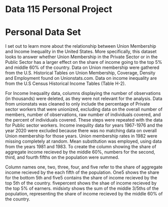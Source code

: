 # Data 115 Personal Project
# Personal Data Set 
I set out to learn more about the relationship between Union Membership and Income Inequality in the United States. More specifically, this dataset looks to answer whether Union Membership in the Private Sector or in the Public Sector has a larger effect on the share of income going to the top 5% and middle 60% of the country.  Data on Union membership were gathered from the U.S. Historical Tables on Union Membership, Coverage, Density and Employment found on Unionstats.com. Data on income inequality are from the U.S Census Historical Income Tables (Table H-2). 


For Income Inequality data, columns displaying the number of observations (in thousands) were deleted, as they were not relevant for the analysis. Data from unionstats was cleaned to only include the percentage of Private sector workers that were unionized, excluding data on the overall number of members, number of observations, raw number of individuals covered, and the percent of individuals covered. These steps were repeated with the data for Public sector workers. Income inequlity data for years 1967-1976 and the year 2020 were excluded because there was no matching data on overall Union membership for those years. Union membership rates in 1982 were missing completely at random. Mean substitution was employed, using data from the years 1981 and 1983. To create the column showing the share of aggregate income recieved by the middle 60%, numbers for the second, third, and fourth fifths on the population were summed. 


Column names one, two, three, four, and five refer to the share of aggregate income recieved by the each fifth of the population. One5 shows the share for the bottom 5th and five5 contains the share of income recieved by the top 5th of the country. fivepercent shows the shae of income recieved by the top 5% of earners. midsixty shows the sum of the middle 3/5ths of the population, representing the share of income recieved by the middle 60% of the country. 

